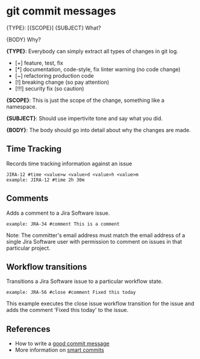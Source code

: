 # git commit messages

{TYPE}: [{SCOPE}] {SUBJECT} What?

{BODY} Why?

**{TYPE}**: Everybody can simply extract all types of changes in git log.

- [+] feature, test, fix
- [*] documentation, code-style, fix linter warning (no code change)
- [~] refactoring production code
- [!] breaking change (so pay attention)
- [!!!] security fix (so caution)

**{SCOPE}**: This is just the scope of the change, something like a namespace.

**{SUBJECT}**: Should use impertivite tone and say what you did.

**{BODY}**: The body should go into detail about why the changes are made.

## Time Tracking

Records time tracking information against an issue

    JIRA-12 #time <value>w <value>d <value>h <value>m
    example: JIRA-12 #time 2h 30m

## Comments

Adds a comment to a Jira Software issue.

    example: JRA-34 #comment This is a comment

Note: The committer's email address must match the email address of a single Jira Software user with permission to comment on issues in that particular project.

## Workflow transitions

Transitions a Jira Software issue to a particular workflow state.

    example: JRA-56 #close #comment Fixed this today

This example executes the close issue workflow transition for the issue and adds the comment 'Fixed this today' to the issue.

## References

- How to write a [good commit message](https://github.com/voku/dotfiles/wiki/git-commit-messages)
- More information on [smart commits](https://confluence.atlassian.com/bitbucket/use-smart-commits-298979931.html)
